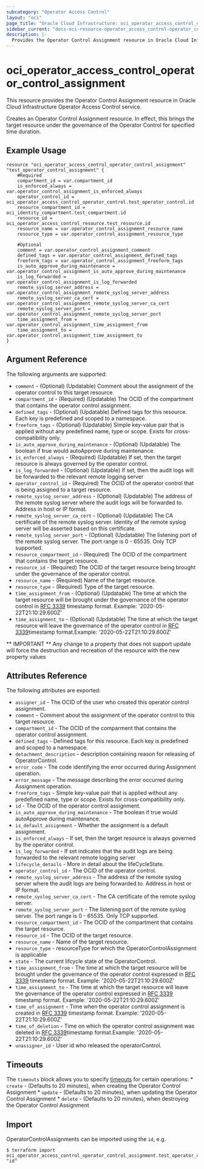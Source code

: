 ```yaml
---
subcategory: "Operator Access Control"
layout: "oci"
page_title: "Oracle Cloud Infrastructure: oci_operator_access_control_operator_control_assignment"
sidebar_current: "docs-oci-resource-operator_access_control-operator_control_assignment"
description: |-
  Provides the Operator Control Assignment resource in Oracle Cloud Infrastructure Operator Access Control service
---
```


# oci_operator_access_control_operator_control_assignment
This resource provides the Operator Control Assignment resource in Oracle Cloud Infrastructure Operator Access Control service.

Creates an Operator Control Assignment resource. In effect, this brings the target resource under the governance of the Operator Control for specified time duration.

## Example Usage

```hcl
resource "oci_operator_access_control_operator_control_assignment" "test_operator_control_assignment" {
	#Required
	compartment_id = var.compartment_id
	is_enforced_always = var.operator_control_assignment_is_enforced_always
	operator_control_id = oci_operator_access_control_operator_control.test_operator_control.id
	resource_compartment_id = oci_identity_compartment.test_compartment.id
	resource_id = oci_operator_access_control_resource.test_resource.id
	resource_name = var.operator_control_assignment_resource_name
	resource_type = var.operator_control_assignment_resource_type

	#Optional
	comment = var.operator_control_assignment_comment
	defined_tags = var.operator_control_assignment_defined_tags
	freeform_tags = var.operator_control_assignment_freeform_tags
	is_auto_approve_during_maintenance = var.operator_control_assignment_is_auto_approve_during_maintenance
	is_log_forwarded = var.operator_control_assignment_is_log_forwarded
	remote_syslog_server_address = var.operator_control_assignment_remote_syslog_server_address
	remote_syslog_server_ca_cert = var.operator_control_assignment_remote_syslog_server_ca_cert
	remote_syslog_server_port = var.operator_control_assignment_remote_syslog_server_port
	time_assignment_from = var.operator_control_assignment_time_assignment_from
	time_assignment_to = var.operator_control_assignment_time_assignment_to
}
```

## Argument Reference

The following arguments are supported:

* `comment` - (Optional) (Updatable) Comment about the assignment of the operator control to this target resource.
* `compartment_id` - (Required) (Updatable) The OCID of the compartment that contains the operator control assignment.
* `defined_tags` - (Optional) (Updatable) Defined tags for this resource. Each key is predefined and scoped to a namespace. 
* `freeform_tags` - (Optional) (Updatable) Simple key-value pair that is applied without any predefined name, type or scope. Exists for cross-compatibility only. 
* `is_auto_approve_during_maintenance` - (Optional) (Updatable) The boolean if true would autoApprove during maintenance.
* `is_enforced_always` - (Required) (Updatable) If set, then the target resource is always governed by the operator control.
* `is_log_forwarded` - (Optional) (Updatable) If set, then the audit logs will be forwarded to the relevant remote logging server
* `operator_control_id` - (Required) The OCID of the operator control that is being assigned to a target resource.
* `remote_syslog_server_address` - (Optional) (Updatable) The address of the remote syslog server where the audit logs will be forwarded to. Address in host or IP format.
* `remote_syslog_server_ca_cert` - (Optional) (Updatable) The CA certificate of the remote syslog server. Identity of the remote syslog server will be asserted based on this certificate.
* `remote_syslog_server_port` - (Optional) (Updatable) The listening port of the remote syslog server. The port range is 0 - 65535. Only TCP supported.
* `resource_compartment_id` - (Required) The OCID of the compartment that contains the target resource.
* `resource_id` - (Required) The OCID of the target resource being brought under the governance of the operator control.
* `resource_name` - (Required) Name of the target resource.
* `resource_type` - (Required) Type of the target resource.
* `time_assignment_from` - (Optional) (Updatable) The time at which the target resource will be brought under the governance of the operator control in [RFC 3339](https://tools.ietf.org/html/rfc3339) timestamp format. Example: '2020-05-22T21:10:29.600Z' 
* `time_assignment_to` - (Optional) (Updatable) The time at which the target resource will leave the governance of the operator control in [RFC 3339](https://tools.ietf.org/html/rfc3339)timestamp format.Example: '2020-05-22T21:10:29.600Z' 


** IMPORTANT **
Any change to a property that does not support update will force the destruction and recreation of the resource with the new property values

## Attributes Reference

The following attributes are exported:

* `assigner_id` - The OCID of the user who created this operator control assignment.
* `comment` - Comment about the assignment of the operator control to this target resource.
* `compartment_id` - The OCID of the comparment that contains the operator control assignment.
* `defined_tags` - Defined tags for this resource. Each key is predefined and scoped to a namespace. 
* `detachment_description` - description containing reason for releasing of OperatorControl.
* `error_code` - The code identifying the error occurred during Assignment operation.
* `error_message` - The message describing the error occurred during Assignment operation.
* `freeform_tags` - Simple key-value pair that is applied without any predefined name, type or scope. Exists for cross-compatibility only. 
* `id` - The OCID of the operator control assignment.
* `is_auto_approve_during_maintenance` - The boolean if true would autoApprove during maintenance.
* `is_default_assignment` - Whether the assignment is a default assignment.    
* `is_enforced_always` - If set, then the target resource is always governed by the operator control.
* `is_log_forwarded` - If set indicates that the audit logs are being forwarded to the relevant remote logging server
* `lifecycle_details` - More in detail about the lifeCycleState.
* `operator_control_id` - The OCID of the operator control.
* `remote_syslog_server_address` - The address of the remote syslog server where the audit logs are being forwarded to. Address in host or IP format.
* `remote_syslog_server_ca_cert` - The CA certificate of the remote syslog server.
* `remote_syslog_server_port` - The listening port of the remote syslog server. The port range is 0 - 65535. Only TCP supported.
* `resource_compartment_id` - The OCID of the compartment that contains the target resource.
* `resource_id` - The OCID of the target resource.
* `resource_name` - Name of the target resource.
* `resource_type` - resourceType for which the OperatorControlAssignment is applicable
* `state` - The current lifcycle state of the OperatorControl.
* `time_assignment_from` - The time at which the target resource will be brought under the governance of the operator control expressed in [RFC 3339](https://tools.ietf.org/html/rfc3339) timestamp format.  Example: '2020-05-22T21:10:29.600Z' 
* `time_assignment_to` - The time at which the target resource will leave the governance of the operator control expressed in [RFC 3339](https://tools.ietf.org/html/rfc3339) timestamp format. Example: '2020-05-22T21:10:29.600Z' 
* `time_of_assignment` - Time when the operator control assignment is created in [RFC 3339](https://tools.ietf.org/html/rfc3339) timestamp format. Example: '2020-05-22T21:10:29.600Z' 
* `time_of_deletion` - Time on which the operator control assignment was deleted in [RFC 3339](https://tools.ietf.org/html/rfc3339)timestamp format.Example: '2020-05-22T21:10:29.600Z' 
* `unassigner_id` - User id who released the operatorControl.

## Timeouts

The `timeouts` block allows you to specify [timeouts](https://registry.terraform.io/providers/oracle/oci/latest/docs/guides/changing_timeouts) for certain operations:
	* `create` - (Defaults to 20 minutes), when creating the Operator Control Assignment
	* `update` - (Defaults to 20 minutes), when updating the Operator Control Assignment
	* `delete` - (Defaults to 20 minutes), when destroying the Operator Control Assignment


## Import

OperatorControlAssignments can be imported using the `id`, e.g.

```
$ terraform import oci_operator_access_control_operator_control_assignment.test_operator_control_assignment "id"
```

